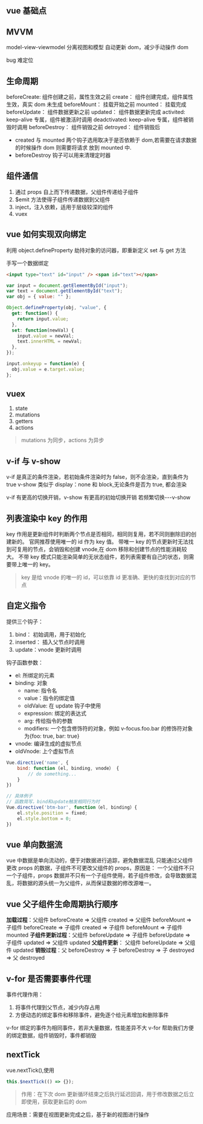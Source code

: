 ## vue 基础点

## MVVM

model-view-viewmodel
分离视图和模型
自动更新 dom，减少手动操作 dom

bug 难定位

## 生命周期

beforeCreate: 组件创建之前，属性生效之前
create： 组件创建完成，组件属性生效，真实 dom 未生成
beforeMount： 挂载开始之前
mounted： 挂载完成
beforeUpdate： 组件数据更新之前
updated： 组件数据更新完成
activited: keep-alive 专属，组件被激活时调用
deadctivated: keep-alive 专属，组件被销毁时调用
beforeDestroy： 组件销毁之前
detroyed： 组件销毁后

- created 与 mounted 两个钩子选用取决于是否依赖于 dom,若需要在请求数据的时候操作 dom 则需要将请求 放到 mounted 中.
- beforeDestroy 钩子可以用来清理定时器

## 组件通信

1. 通过 props 自上而下传递数据，父组件传递给子组件
2. \$emit 方法使得子组件传递数据到父组件
3. inject，注入依赖，适用于层级较深的组件
4. vuex

## vue 如何实现双向绑定

利用 object.defineProperty 劫持对象的访问器，即重新定义 set 与 get 方法

手写一个数据绑定

```html
<input type="text" id="input" /> <span id="text"></span>
```

```js
var input = document.getElementById("input");
var text = document.getElementById("text");
var obj = { value: "" };

Object.defineProperty(obj, "value", {
  get: function() {
    return input.value;
  },
  set: function(newVal) {
    input.value = newVal;
    text.innerHTML = newVal;
  },
});

input.onkeyup = function(e) {
  obj.value = e.target.value;
};
```

## vuex

1. state
2. mutations
3. getters
4. actions

> mutations 为同步，actions 为异步

## v-if 与 v-show

v-if 是真正的条件渲染，若初始条件渲染时为 false，则不会渲染，直到条件为 true
v-show 类似于 display：none 和 block,无论条件是否为 true, 都会渲染

v-if 有更高的切换开销，v-show 有更高的初始切换开销
若频繁切换---v-show

## 列表渲染中 key 的作用

key 作用是更新组件时判断两个节点是否相同，相同则复用，若不同则删除旧的创建新的。
官网推荐使用唯一的 id 作为 key 值。
带唯一 key 的节点更新时无法找到可复用的节点，会销毁和创建 vnode,在 dom 移除和创建节点的性能消耗较大。
不带 key 模式只能渲染简单的无状态组件，若列表需要有自己的状态，则需要带上唯一的 key。

> key 是给 vnode 的唯一的 id，可以依靠 id 更准确、更快的查找到对应的节点

## 自定义指令

提供三个钩子：

1. bind： 初始调用，用于初始化
2. inserted： 插入父节点时调用
3. update：vnode 更新时调用

钩子函数参数：

- el: 所绑定的元素
- binding: 对象
  - name: 指令名
  - value：指令的绑定值
  - oldValue: 在 update 钩子中使用
  - expression: 绑定的表达式
  - arg: 传给指令的参数
  - modifiers: 一个包含修饰符的对象，例如 v-focus.foo.bar 的修饰符对象为{foo: true, bar: true}
- vnode: 编译生成的虚拟节点
- oldVnode: 上个虚拟节点

```js
Vue.directive('name', {
    bind: function (el, binding, vnode） {
        // do something...
    }
})

// 具体例子
// 函数简写，bind和update触发相同行为时
Vue.directive('btm-bar', function（el, binding）{
    el.style.position = fixed;
    el.style.bottom = 0;
})
```

## vue 单向数据流

vue 中数据是单向流动的，便于对数据进行追踪，避免数据混乱
只能通过父组件更改 props 的数据，子组件不可更改父组件的 props，原因是：
一个父组件不只一个子组件，props 数据并不只有一个子组件使用，若子组件修改，会导致数据混乱，将数据的源头统一为父组件，从而保证数据的修改源唯一。

## vue 父子组件生命周期执行顺序

**加载过程**：父组件 beforeCreate => 父组件 created => 父组件 beforeMount => 子组件 beforeCreate => 子组件 created => 子组件 beforeMount => 子组件 mounted
**子组件更新过程**：父组件 beforeUpdate => 子组件 beforeUpdate => 子组件 updated => 父组件 updated
**父组件更新**： 父组件 beforeUpdate => 父组件 updated
**销毁过程**：父 beforeDestroy => 子 beforeDestroy => 子 destroyed => 父 destroyed

## v-for 是否需要事件代理

事件代理作用：

1. 将事件代理到父节点，减少内存占用
2. 方便动态的绑定事件和移除事件，避免逐个给元素增加和删除事件

v-for 绑定的事件为相同事件，若非大量数据，性能差异不大
v-for 帮助我们方便的绑定数据，组件销毁时，事件都销毁

## nextTick

vue.nextTick(),使用

```js
this.$nextTick(() => {});
```

> 作用：在下次 dom 更新循环结束之后执行延迟回调，用于修改数据之后立即使用，获取更新后的 dom

应用场景：需要在视图更新完成之后，基于新的视图进行操作
